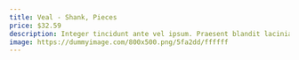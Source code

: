 ```yaml
---
title: Veal - Shank, Pieces
price: $32.59
description: Integer tincidunt ante vel ipsum. Praesent blandit lacinia erat. Vestibulum sed magna at nunc commodo placerat.
image: https://dummyimage.com/800x500.png/5fa2dd/ffffff
---
```

